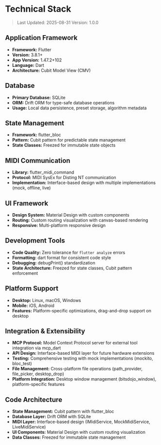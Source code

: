 # Technical Stack

> Last Updated: 2025-08-31
> Version: 1.0.0

## Application Framework

- **Framework:** Flutter
- **Version:** 3.8.1+
- **App Version:** 1.47.2+102
- **Language:** Dart
- **Architecture:** Cubit Model View (CMV)

## Database

- **Primary Database:** SQLite
- **ORM:** Drift ORM for type-safe database operations
- **Usage:** Local data persistence, preset storage, algorithm metadata

## State Management

- **Framework:** flutter_bloc
- **Pattern:** Cubit pattern for predictable state management
- **State Classes:** Freezed for immutable state objects

## MIDI Communication

- **Library:** flutter_midi_command
- **Protocol:** MIDI SysEx for Disting NT communication
- **Implementation:** Interface-based design with multiple implementations (mock, offline, live)

## UI Framework

- **Design System:** Material Design with custom components
- **Routing:** Custom routing visualization with canvas-based rendering
- **Responsive:** Multi-platform responsive design

## Development Tools

- **Code Quality:** Zero tolerance for `flutter analyze` errors
- **Formatting:** dart format for consistent code style
- **Debugging:** debugPrint() standardization
- **State Architecture:** Freezed for state classes, Cubit pattern enforcement

## Platform Support

- **Desktop:** Linux, macOS, Windows
- **Mobile:** iOS, Android  
- **Features:** Platform-specific optimizations, drag-and-drop support on desktop

## Integration & Extensibility

- **MCP Protocol:** Model Context Protocol server for external tool integration via mcp_dart
- **API Design:** Interface-based MIDI layer for future hardware extensions
- **Testing:** Comprehensive testing with mock implementations (mockito, bloc_test)
- **File Management:** Cross-platform file operations (path_provider, file_picker, desktop_drop)
- **Platform Integration:** Desktop window management (bitsdojo_window), platform-specific features

## Code Architecture

- **State Management:** Cubit pattern with flutter_bloc
- **Database Layer:** Drift ORM with SQLite
- **MIDI Layer:** Interface-based design (IMidiService, MockMidiService, LiveMidiService)
- **UI Components:** Material Design with custom routing visualization
- **Data Classes:** Freezed for immutable state management